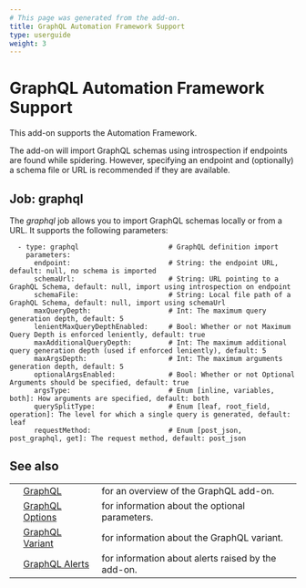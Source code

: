 ```yaml
---
# This page was generated from the add-on.
title: GraphQL Automation Framework Support
type: userguide
weight: 3
---
```


# GraphQL Automation Framework Support

This add-on supports the Automation Framework.   

The add-on will import GraphQL schemas using introspection if endpoints are found while spidering. However, specifying an endpoint and (optionally) a schema file or URL is recommended if they are available.

## Job: graphql

The *graphql* job allows you to import GraphQL schemas locally or from a URL. It supports the following parameters:

```
  - type: graphql                      # GraphQL definition import
    parameters:
      endpoint:                        # String: the endpoint URL, default: null, no schema is imported
      schemaUrl:                       # String: URL pointing to a GraphQL Schema, default: null, import using introspection on endpoint
      schemaFile:                      # String: Local file path of a GraphQL Schema, default: null, import using schemaUrl
      maxQueryDepth:                   # Int: The maximum query generation depth, default: 5
      lenientMaxQueryDepthEnabled:     # Bool: Whether or not Maximum Query Depth is enforced leniently, default: true
      maxAdditionalQueryDepth:         # Int: The maximum additional query generation depth (used if enforced leniently), default: 5
      maxArgsDepth:                    # Int: The maximum arguments generation depth, default: 5
      optionalArgsEnabled:             # Bool: Whether or not Optional Arguments should be specified, default: true
      argsType:                        # Enum [inline, variables, both]: How arguments are specified, default: both 
      querySplitType:                  # Enum [leaf, root_field, operation]: The level for which a single query is generated, default: leaf
      requestMethod:                   # Enum [post_json, post_graphql, get]: The request method, default: post_json
```

## See also

|   |                                                                  |                                                    |
|---|------------------------------------------------------------------|----------------------------------------------------|
|   | [GraphQL](/docs/desktop/addons/graphql-support/)                 | for an overview of the GraphQL add-on.             |
|   | [GraphQL Options](/docs/desktop/addons/graphql-support/options/) | for information about the optional parameters.     |
|   | [GraphQL Variant](/docs/desktop/addons/graphql-support/variant/) | for information about the GraphQL variant.         |
|   | [GraphQL Alerts](/docs/desktop/addons/graphql-support/alerts/)   | for information about alerts raised by the add-on. |
